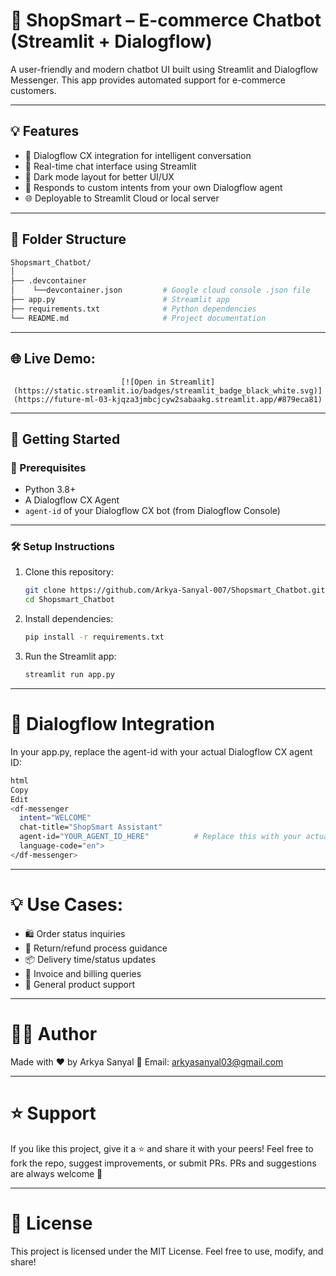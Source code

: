 # 🛒 ShopSmart – E-commerce Chatbot (Streamlit + Dialogflow)

A user-friendly and modern chatbot UI built using Streamlit and Dialogflow Messenger. This app provides automated support for e-commerce customers.

---

## 💡 Features

- 🤖 Dialogflow CX integration for intelligent conversation  
- 💬 Real-time chat interface using Streamlit
- 🖤 Dark mode layout for better UI/UX  
- 🧠 Responds to custom intents from your own Dialogflow agent
- 🌐 Deployable to Streamlit Cloud or local server

---

## 📁 Folder Structure

```bash
Shopsmart_Chatbot/
│
├── .devcontainer
│    └──devcontainer.json         # Google cloud console .json file
├── app.py                        # Streamlit app
├── requirements.txt              # Python dependencies
└── README.md                     # Project documentation
```

---

## 🌐 Live Demo:

<div align="center">

    [![Open in Streamlit](https://static.streamlit.io/badges/streamlit_badge_black_white.svg)](https://future-ml-03-kjqza3jmbcjcyw2sabaakg.streamlit.app/#879eca81)

</div>


---

## 🚀 Getting Started

### 🧩 Prerequisites

- Python 3.8+
- A Dialogflow CX Agent
- `agent-id` of your Dialogflow CX bot (from Dialogflow Console)

---

### 🛠️ Setup Instructions

1. Clone this repository:
    ```bash
    git clone https://github.com/Arkya-Sanyal-007/Shopsmart_Chatbot.git
    cd Shopsmart_Chatbot
    ```

2. Install dependencies:
    ```bash
    pip install -r requirements.txt
    ```

3. Run the Streamlit app:
    ```bash
    streamlit run app.py
    ```
    
---

# 🧠 Dialogflow Integration

In your app.py, replace the agent-id with your actual Dialogflow CX agent ID:

```bash
html
Copy
Edit
<df-messenger
  intent="WELCOME"
  chat-title="ShopSmart Assistant"
  agent-id="YOUR_AGENT_ID_HERE"          # Replace this with your actual agent_ID
  language-code="en">
</df-messenger>
```

---

# 💡 Use Cases:

- 🛍️ Order status inquiries
- 🔁 Return/refund process guidance
- 📦 Delivery time/status updates
- 🧾 Invoice and billing queries
- 🧠 General product support

---

# 🙋‍♂️ Author

Made with ❤️ by Arkya Sanyal
📧 Email: arkyasanyal03@gmail.com

---

# ⭐ Support

If you like this project, give it a ⭐ and share it with your peers!
Feel free to fork the repo, suggest improvements, or submit PRs. 
PRs and suggestions are always welcome 🙌

---

# 📄 License

This project is licensed under the MIT License.
Feel free to use, modify, and share!
